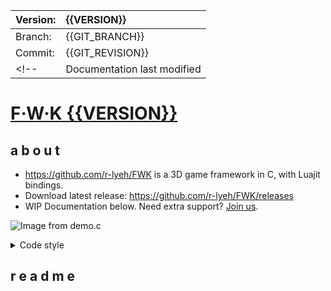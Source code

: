 |Version:       | {{VERSION}} |
|:--------------|:------------|
|Branch:        | {{GIT_BRANCH}} |
|Commit:        | {{GIT_REVISION}} |
<!--| Documentation last modified | { {LAST_MODIFIED} } |-->

# [F·W·K {{VERSION}}](https://github.com/r-lyeh/FWK)
## a b o u t

- https://github.com/r-lyeh/FWK is a 3D game framework in C, with Luajit bindings.
- Download latest release: https://github.com/r-lyeh/FWK/releases
- WIP Documentation below. Need extra support? <a href="https://discord.gg/UpB7nahEFU">Join us</a>.

![Image from demo.c](https://i.imgur.com/sInbRoA.gif)

<details><summary>Code style</summary>
```C linenumbers
/// ## Markdown comments when documenting (3 slashes)
// C++ comments allowed /*C comments too*/
// Order matters: includes -> defines -> enums -> structs -> functions
#define puts(x) my_printf("%s", x)   // lowercase defines allowed for syntax sugars
#define VERSION "1.0.0"              // uppercase defines otherwise
enum { ZERO = 0 };                   // uppercase enums. also, one-line brackets allowed
void assert_positive( int my_int ) { // lowercase snake_case everywhere
    int *x = &my_int;                // no spacing between pointers and variables
    if( *x < ZERO ) {                // no outer padding space after if,do,while,for,switch
        puts( "Negative" );          // inner padding space around operators and parenthesis
    }                                // 4-spaces indents, 1TBS brackets
}                                    // when in doubt, dont worry & mimic style from codebase
```
</details>

<!--
!!! Note
    Ready to browse documentation? This is a very common note.

!!! Tip
    Then we have these informational notes. Tips mostly.

!!! WARNING
    And warning notes. You should read them definitely.

!!! ERROR: Watch out
    Really **important notes**. Beware of these.
-->

## r e a d m e
